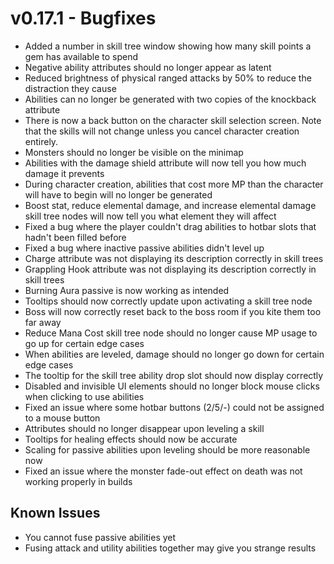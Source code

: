 # v0.17.1 - Bugfixes

* Added a number in skill tree window showing how many skill points a gem has available to spend
* Negative ability attributes should no longer appear as latent
* Reduced brightness of physical ranged attacks by 50% to reduce the distraction they cause
* Abilities can no longer be generated with two copies of the knockback attribute
* There is now a back button on the character skill selection screen. Note that the skills will not change unless you cancel character creation entirely.
* Monsters should no longer be visible on the minimap
* Abilities with the damage shield attribute will now tell you how much damage it prevents
* During character creation, abilities that cost more MP than the character will have to begin will no longer be generated
* Boost stat, reduce elemental damage, and increase elemental damage skill tree nodes will now tell you what element they will affect
* Fixed a bug where the player couldn't drag abilities to hotbar slots that hadn't been filled before
* Fixed a bug where inactive passive abilities didn't level up
* Charge attribute was not displaying its description correctly in skill trees
* Grappling Hook attribute was not displaying its description correctly in skill trees
* Burning Aura passive is now working as intended
* Tooltips should now correctly update upon activating a skill tree node
* Boss will now correctly reset back to the boss room if you kite them too far away
* Reduce Mana Cost skill tree node should no longer cause MP usage to go up for certain edge cases
* When abilities are leveled, damage should no longer go down for certain edge cases
* The tooltip for the skill tree ability drop slot should now display correctly
* Disabled and invisible UI elements should no longer block mouse clicks when clicking to use abilities
* Fixed an issue where some hotbar buttons (2/5/-) could not be assigned to a mouse button
* Attributes should no longer disappear upon leveling a skill
* Tooltips for healing effects should now be accurate
* Scaling for passive abilities upon leveling should be more reasonable now
* Fixed an issue where the monster fade-out effect on death was not working properly in builds

## Known Issues

* You cannot fuse passive abilities yet
* Fusing attack and utility abilities together may give you strange results

